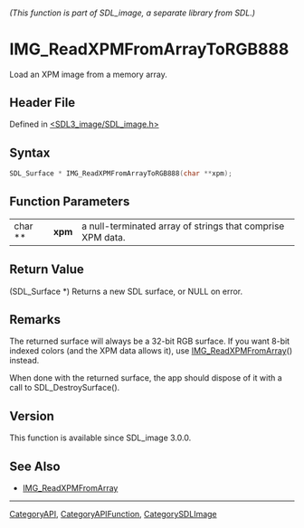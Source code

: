 ###### (This function is part of SDL_image, a separate library from SDL.)
# IMG_ReadXPMFromArrayToRGB888

Load an XPM image from a memory array.

## Header File

Defined in [<SDL3_image/SDL_image.h>](https://github.com/libsdl-org/SDL_image/blob/main/include/SDL3_image/SDL_image.h)

## Syntax

```c
SDL_Surface * IMG_ReadXPMFromArrayToRGB888(char **xpm);
```

## Function Parameters

|         |         |                                                            |
| ------- | ------- | ---------------------------------------------------------- |
| char ** | **xpm** | a null-terminated array of strings that comprise XPM data. |

## Return Value

(SDL_Surface *) Returns a new SDL surface, or NULL on error.

## Remarks

The returned surface will always be a 32-bit RGB surface. If you want 8-bit
indexed colors (and the XPM data allows it), use
[IMG_ReadXPMFromArray](IMG_ReadXPMFromArray)() instead.

When done with the returned surface, the app should dispose of it with a
call to SDL_DestroySurface().

## Version

This function is available since SDL_image 3.0.0.

## See Also

- [IMG_ReadXPMFromArray](IMG_ReadXPMFromArray)

----
[CategoryAPI](CategoryAPI), [CategoryAPIFunction](CategoryAPIFunction), [CategorySDLImage](CategorySDLImage)

